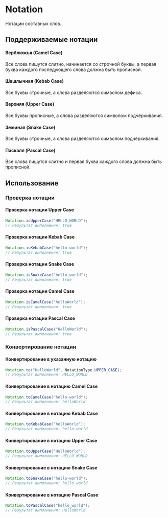# Notation
Нотации составных слов.

## Поддерживаемые нотации
#### Верблюжья (Camel Case)
Все слова пишутся слитно, начинается со строчной буквы, а первая буква каждого последующего слова должна быть прописной.

#### Шашлычная (Kebab Case)
Все буквы строчные, а слова разделяются символом дефиса.

#### Верхняя (Upper Case)
Все буквы прописные, а слова разделяются символом подчёркивания.

#### Змеиная (Snake Case)
Все буквы строчные, а слова разделяются символом подчёркивания.

#### Паскаля (Pascal Case)
Все слова пишутся слитно и первая буква каждого слова должна быть прописной.

## Использование
### Проверка нотации
#### Проверка нотации Upper Case
```java
Notation.isUpperCase("HELLO_WORLD");
// Результат выполнения: true
```

#### Проверка нотации Kebab Case
```java
Notation.isKebabCase("hello-world");
// Результат выполнения: true
```

#### Проверка нотации Snake Case
```java
Notation.isSnakeCase("hello_world");
// Результат выполнения: true
```

#### Проверка нотации Camel Case
```java
Notation.isCamelCase("helloWorld");
// Результат выполнения: true
```

#### Проверка нотации Pascal Case
```java
Notation.isPascalCase("HelloWorld");
// Результат выполнения: true
```

### Конвертирование нотации
#### Конвертирование в указанную нотацию
```java
Notation.to("HelloWorld", NotationType.UPPER_CASE);
// Результат выполнения: HELLO_WORLD
```

#### Конвертирование в нотацию Camel Case
```java
Notation.toCamelCase("hello-world");
// Результат выполнения: helloWorld
```

#### Конвертирование в нотацию Kebab Case
```java
Notation.toKebabCase("helloWorld");
// Результат выполнения: hello-world
```

#### Конвертирование в нотацию Upper Case
```java
Notation.toUpperCase("HelloWorld");
// Результат выполнения: HELLO_WORLD
```

#### Конвертирование в нотацию Snake Case
```java
Notation.toSnakeCase("hello-world");
// Результат выполнения: hello_world
```

#### Конвертирование в нотацию Pascal Case
```java
Notation.toPascalCase("hello_world");
// Результат выполнения: HelloWorld
```
